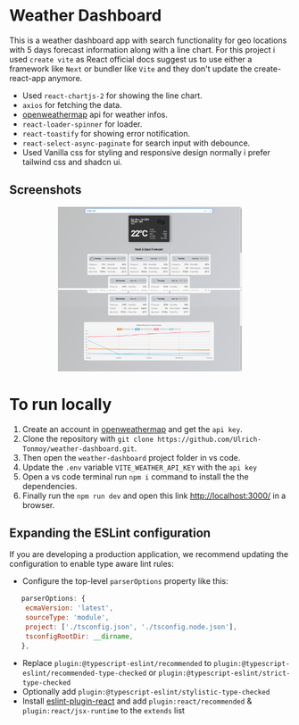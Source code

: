 # Weather Dashboard

This is a weather dashboard app with search functionality for geo locations with 5 days forecast information along with a line chart. For this project i used `create vite` as React official docs suggest us to use either a framework like `Next` or bundler like `Vite` and they don't update the create-react-app anymore.

- Used `react-chartjs-2` for showing the line chart.
- `axios` for fetching the data.
- [openweathermap](https://home.openweathermap.org/api_keys) api for weather infos.
- `react-loader-spinner` for loader.
- `react-toastify` for showing error notification.
- `react-select-async-paginate` for search input with debounce.
- Used Vanilla css for styling and responsive design normally i prefer tailwind css and shadcn ui.

## Screenshots

<p align="center">
   <img src="./docs/1.png" width="330px"/>
   <img src="./docs/2.png" width="330px"/>
</p>

# To run locally

1. Create an account in [openweathermap](https://home.openweathermap.org/api_keys) and get the `api key`.
2. Clone the repository with `git clone https://github.com/Ulrich-Tonmoy/weather-dashboard.git`.
3. Then open the `weather-dashboard` project folder in vs code.
4. Update the `.env` variable `VITE_WEATHER_API_KEY` with the `api key`
5. Open a vs code terminal run `npm i` command to install the the dependencies.
6. Finally run the `npm run dev` and open this link [http://localhost:3000/](http://localhost:3000/) in a browser.

## Expanding the ESLint configuration

If you are developing a production application, we recommend updating the configuration to enable type aware lint rules:

- Configure the top-level `parserOptions` property like this:

```js
   parserOptions: {
    ecmaVersion: 'latest',
    sourceType: 'module',
    project: ['./tsconfig.json', './tsconfig.node.json'],
    tsconfigRootDir: __dirname,
   },
```

- Replace `plugin:@typescript-eslint/recommended` to `plugin:@typescript-eslint/recommended-type-checked` or `plugin:@typescript-eslint/strict-type-checked`
- Optionally add `plugin:@typescript-eslint/stylistic-type-checked`
- Install [eslint-plugin-react](https://github.com/jsx-eslint/eslint-plugin-react) and add `plugin:react/recommended` & `plugin:react/jsx-runtime` to the `extends` list
